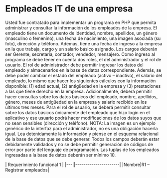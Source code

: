 # Empleados IT de una empresa

Usted fue contratado para implementar un programa en PHP que permita administrar y consultar la información de los empleados de la empresa. El empleado tiene un documento de identidad, nombre, apellidos, un género (masculino o femenino), una fecha de nacimiento, una imagen asociada (su foto), dirección y teléfono. Además, tiene una fecha de ingreso a la empresa en la que trabaja, cargo y un salario básico asignado. Los cargos deberán ser Gerente, secretaria, contador, vendedor, mensajero. Como ingreso al programa se debe tener en cuenta dos roles, el del administrador y el rol de usuario. El rol de administrador debe permitir ingresar los datos del empleado y almacenarlos en la base de datos correspondiente. Además, se debe poder cambiar el estado del empleado (activo – inactivo), el salario del empleado, lo mismo que hacer los siguientes cálculos con la información disponible: (1) edad actual, (2) antigüedad en la empresa y (3) prestaciones a las que tiene derecho en la empresa. Adicionalmente, deberá permitir hacer consultas sobre los datos básicos del empleado, nombre, apellidos, género, meses de antigüedad en la empresa y salario recibido en los últimos tres meses. Para el rol de usuario, se deberá permitir consultar sobre los datos básicos únicamente del empleado que hizo login en el aplicativo y ese usuario podrá hacer modificaciones de los datos suyos que no sean sensibles (dirección y teléfono). NOTA: La imagen es un ejemplo genérico de la interfaz para el administrador, no es una obligación hacerla igual. Lea detenidamente la información y piense en el esquema relacional de la base de datos que se debe generar. Todos los campos deberán estar debidamente validados y no se debe permitir generación de códigos de error por parte del lenguaje de programación. Las tuplas de los empleados ingresadas a la base de datos deberán ser mínimo 10.

| Requerimiento funcional 1 |
|---||----------------------|
|Nombre|R1 – Registrar empleados|
